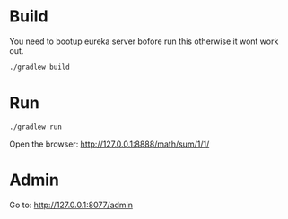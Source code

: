 Build
=====

You need to bootup eureka server bofore run this otherwise it wont work out. 

```bash
./gradlew build
```

Run
===

```bash
./gradlew run
```

Open the browser: http://127.0.0.1:8888/math/sum/1/1/

Admin
=====

Go to: http://127.0.0.1:8077/admin


